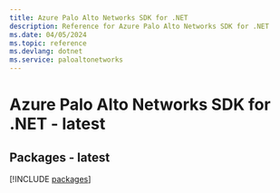 ```yaml
---
title: Azure Palo Alto Networks SDK for .NET
description: Reference for Azure Palo Alto Networks SDK for .NET
ms.date: 04/05/2024
ms.topic: reference
ms.devlang: dotnet
ms.service: paloaltonetworks
---
```

# Azure Palo Alto Networks SDK for .NET - latest
## Packages - latest
[!INCLUDE [packages](palo-alto-networks-index.md)]